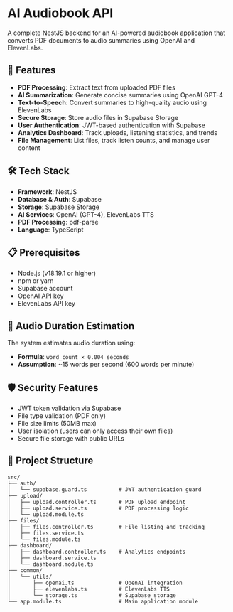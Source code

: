 # AI Audiobook API

A complete NestJS backend for an AI-powered audiobook application that converts PDF documents to audio summaries using OpenAI and ElevenLabs.

## 🚀 Features

- **PDF Processing**: Extract text from uploaded PDF files
- **AI Summarization**: Generate concise summaries using OpenAI GPT-4
- **Text-to-Speech**: Convert summaries to high-quality audio using ElevenLabs
- **Secure Storage**: Store audio files in Supabase Storage
- **User Authentication**: JWT-based authentication with Supabase
- **Analytics Dashboard**: Track uploads, listening statistics, and trends
- **File Management**: List files, track listen counts, and manage user content

## 🛠️ Tech Stack

- **Framework**: NestJS
- **Database & Auth**: Supabase
- **Storage**: Supabase Storage
- **AI Services**: OpenAI (GPT-4), ElevenLabs TTS
- **PDF Processing**: pdf-parse
- **Language**: TypeScript

## 📋 Prerequisites

- Node.js (v18.19.1 or higher)
- npm or yarn
- Supabase account
- OpenAI API key
- ElevenLabs API key

## 🔄 Audio Duration Estimation

The system estimates audio duration using:
- **Formula**: `word_count × 0.004 seconds`
- **Assumption**: ~15 words per second (600 words per minute)

## 🛡️ Security Features

- JWT token validation via Supabase
- File type validation (PDF only)
- File size limits (50MB max)
- User isolation (users can only access their own files)
- Secure file storage with public URLs


## 📁 Project Structure

```
src/
├── auth/
│   └── supabase.guard.ts          # JWT authentication guard
├── upload/
│   ├── upload.controller.ts       # PDF upload endpoint
│   ├── upload.service.ts          # PDF processing logic
│   └── upload.module.ts
├── files/
│   ├── files.controller.ts        # File listing and tracking
│   ├── files.service.ts
│   └── files.module.ts
├── dashboard/
│   ├── dashboard.controller.ts    # Analytics endpoints
│   ├── dashboard.service.ts
│   └── dashboard.module.ts
├── common/
│   └── utils/
│       ├── openai.ts              # OpenAI integration
│       ├── elevenlabs.ts          # ElevenLabs TTS
│       └── storage.ts             # Supabase storage
└── app.module.ts                  # Main application module
```

